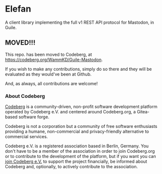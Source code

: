 # Elefan
A client library implementing the full v1 REST API protocol for Mastodon, in Guile.

## MOVED!!!

This repo. has been moved to Codeberg, at https://codeberg.org/WammKD/Guile-Mastodon.

If you wish to make any contributions, simply do so there and they will be evaluated as they would've been at Github.

And, as always, all contributions are welcome!

### About Codeberg

[Codeberg](https://docs.codeberg.org/getting-started/what-is-codeberg/) is a community-driven, non-profit software development platform operated by Codeberg e.V. and centered around Codeberg.org, a Gitea-based software forge.

Codeberg is not a corporation but a community of free software enthusiasts providing a humane, non-commercial and privacy-friendly alternative to commercial services.

Codeberg e.V. is a registered association based in Berlin, Germany. You don't have to be a member of the association in order to join Codeberg.org or to contribute to the development of the platform, but if you want you can [join Codeberg e.V.](https://join.codeberg.org/) to support the project financially, be informed about Codeberg and, optionally, to actively contribute to the association.
